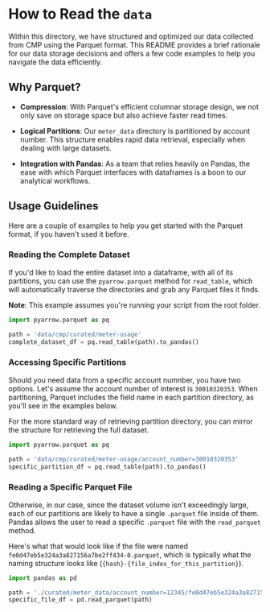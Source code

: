 <!-- omit in toc -->
# How to Read the `data`

Within this directory, we have structured and optimized our data collected from CMP using the Parquet format. This README provides a brief rationale for our data storage decisions and offers a few code examples to help you navigate the data efficiently.

## Why Parquet?

- **Compression**: With Parquet's efficient columnar storage design, we not only save on storage space but also achieve faster read times.

- **Logical Partitions**: Our `meter_data` directory is partitioned by account number. This structure enables rapid data retrieval, especially when dealing with large datasets.

- **Integration with Pandas**: As a team that relies heavily on Pandas, the ease with which Parquet interfaces with dataframes is a boon to our analytical workflows.

## Usage Guidelines

Here are a couple of examples to help you get started with the Parquet format, if you haven't used it before.

### Reading the Complete Dataset

If you'd like to load the entire dataset into a dataframe, with all of its partitions, you can use the `pyarrow.parquet` method for `read_table`, which will automatically traverse the directories and grab any Parquet files it finds.

**Note**: This example assumes you're running your script from the root folder.

```python
import pyarrow.parquet as pq

path = 'data/cmp/curated/meter-usage'
complete_dataset_df = pq.read_table(path).to_pandas()
```

### Accessing Specific Partitions

Should you need data from a specific account numnber, you have two options. Let's assume the account number of interest is `30010320353`. When partitioning, Parquet includes the field name in each partition directory, as you'll see in the examples below.

For the more standard way of retrieving partition directory, you can mirror the structure for retrieving the full dataset.

```python
import pyarrow.parquet as pq

path = 'data/cmp/curated/meter-usage/account_number=30010320353'
specific_partition_df = pq.read_table(path).to_pandas()
```

### Reading a Specific Parquet File

Otherwise, in our case, since the dataset volume isn't exceedingly large, each of our partitions are likely to have a single `.parquet` file inside of them. Pandas allows the user to read a specific `.parquet` file with the `read_parquet` method.

Here's what that would look like if the file were named `fe0d47eb5e324a3a827156a7be2ff434-0.parquet`, which is typically what the naming structure looks like (`{hash}-{file_index_for_this_partition}`).

```python
import pandas as pd

path = './curated/meter_data/account_number=12345/fe0d47eb5e324a3a827156a7be2ff434-0.parquet'
specific_file_df = pd.read_parquet(path)
```